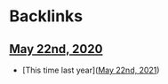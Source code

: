 
# Backlinks
## [May 22nd, 2020](<May 22nd, 2020.md>)
- [This time last year]([May 22nd, 2021](<May 22nd, 2021.md>))

